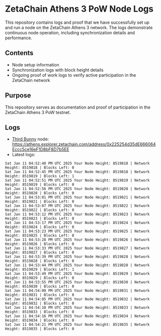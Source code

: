 # ZetaChain Athens 3 PoW Node Logs
This repository contains logs and proof that we have successfully set up and run a node on the ZetaChain Athens 3 network. The logs demonstrate continuous node operation, including synchronization details and performance.

## Contents
- Node setup information
- Synchronization logs with block height details
- Ongoing proof of work logs to verify active participation in the ZetaChain network

## Purpose
This repository serves as documentation and proof of participation in the ZetaChain Athens 3 PoW testnet.

## Logs

- [Third Bunny](https://thirdbunny.xyz/) node: https://athens.explorer.zetachain.com/address/0x225254d35dE666064Eccc5ce16eF1D8bF8D7b5EE
- Latest logs:
```
Sat Jan 11 04:52:40 PM UTC 2025 Your Node Height: 8519818 | Network Height: 8519818 | Blocks Left: 0
Sat Jan 11 04:52:45 PM UTC 2025 Your Node Height: 8519818 | Network Height: 8519819 | Blocks Left: 1
Sat Jan 11 04:52:51 PM UTC 2025 Your Node Height: 8519819 | Network Height: 8519819 | Blocks Left: 0
Sat Jan 11 04:52:56 PM UTC 2025 Your Node Height: 8519820 | Network Height: 8519820 | Blocks Left: 0
Sat Jan 11 04:53:01 PM UTC 2025 Your Node Height: 8519821 | Network Height: 8519821 | Blocks Left: 0
Sat Jan 11 04:53:07 PM UTC 2025 Your Node Height: 8519822 | Network Height: 8519822 | Blocks Left: 0
Sat Jan 11 04:53:12 PM UTC 2025 Your Node Height: 8519823 | Network Height: 8519823 | Blocks Left: 0
Sat Jan 11 04:53:17 PM UTC 2025 Your Node Height: 8519824 | Network Height: 8519824 | Blocks Left: 0
Sat Jan 11 04:53:23 PM UTC 2025 Your Node Height: 8519825 | Network Height: 8519825 | Blocks Left: 0
Sat Jan 11 04:53:28 PM UTC 2025 Your Node Height: 8519826 | Network Height: 8519826 | Blocks Left: 0
Sat Jan 11 04:53:33 PM UTC 2025 Your Node Height: 8519827 | Network Height: 8519827 | Blocks Left: 0
Sat Jan 11 04:53:39 PM UTC 2025 Your Node Height: 8519828 | Network Height: 8519828 | Blocks Left: 0
Sat Jan 11 04:53:44 PM UTC 2025 Your Node Height: 8519828 | Network Height: 8519829 | Blocks Left: 1
Sat Jan 11 04:53:49 PM UTC 2025 Your Node Height: 8519829 | Network Height: 8519829 | Blocks Left: 0
Sat Jan 11 04:53:55 PM UTC 2025 Your Node Height: 8519830 | Network Height: 8519830 | Blocks Left: 0
Sat Jan 11 04:54:00 PM UTC 2025 Your Node Height: 8519831 | Network Height: 8519831 | Blocks Left: 0
Sat Jan 11 04:54:05 PM UTC 2025 Your Node Height: 8519832 | Network Height: 8519832 | Blocks Left: 0
Sat Jan 11 04:54:10 PM UTC 2025 Your Node Height: 8519833 | Network Height: 8519833 | Blocks Left: 0
Sat Jan 11 04:54:16 PM UTC 2025 Your Node Height: 8519834 | Network Height: 8519834 | Blocks Left: 0
Sat Jan 11 04:54:21 PM UTC 2025 Your Node Height: 8519835 | Network Height: 8519835 | Blocks Left: 0
```
